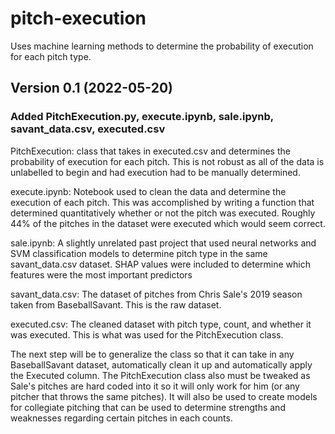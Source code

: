# pitch-execution
Uses machine learning methods to determine the probability of execution for each pitch type.

## Version 0.1 (2022-05-20)

### Added PitchExecution.py, execute.ipynb, sale.ipynb, savant_data.csv, executed.csv 

PitchExecution: class that takes in executed.csv and determines the probability of execution for each pitch.
This is not robust as all of the data is unlabelled to begin and had execution had to be manually determined.

execute.ipynb: Notebook used to clean the data and determine the execution of each pitch. This was accomplished
by writing a function that determined quantitatively whether or not the pitch was executed. Roughly 44% of the
pitches in the dataset were executed which would seem correct.

sale.ipynb: A slightly unrelated past project that used neural networks and SVM classification models to
determine pitch type in the same savant_data.csv dataset. SHAP values were included to determine which features
were the most important predictors

savant_data.csv: The dataset of pitches from Chris Sale's 2019 season taken from BaseballSavant. This is the raw
dataset.

executed.csv: The cleaned dataset with pitch type, count, and whether it was executed. This is what was used for
the PitchExecution class.

The next step will be to generalize the class so that it can take in any BaseballSavant dataset, automatically
clean it up and automatically apply the Executed column. The PitchExecution class also must be tweaked as Sale's
pitches are hard coded into it so it will only work for him (or any pitcher that throws the same pitches).
It will also be used to create models for collegiate pitching that can be used to determine strengths and
weaknesses regarding certain pitches in each counts.
